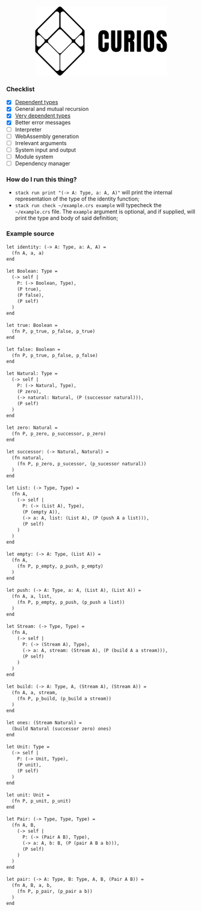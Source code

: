 <p align="center">
  <img width="350" height="183" src="https://github.com/valmirjunior0088/curios/raw/master/logo.png">
</p>

### Checklist

- [x] [Dependent types](https://www.microsoft.com/en-us/research/wp-content/uploads/1997/01/henk.pdf)
- [x] General and mutual recursion
- [x] [Very dependent types](http://www.nuprl.org/documents/Hickey/FormalObjectsinTypeTheory.pdf)
- [x] Better error messages
- [ ] Interpreter
- [ ] WebAssembly generation
- [ ] Irrelevant arguments
- [ ] System input and output
- [ ] Module system
- [ ] Dependency manager

### How do I run this thing?

- `stack run print "(-> A: Type, a: A, A)"` will print the internal representation of the type of the identity function;
- `stack run check ~/example.crs example` will typecheck the `~/example.crs` file. The `example` argument is optional, and if supplied, will print the type and body of said definition;

### Example source

```
let identity: (-> A: Type, a: A, A) =
  (fn A, a, a)
end

let Boolean: Type =
  (-> self |
    P: (-> Boolean, Type),
    (P true),
    (P false),
    (P self)
  )
end

let true: Boolean =
  (fn P, p_true, p_false, p_true)
end

let false: Boolean =
  (fn P, p_true, p_false, p_false)
end

let Natural: Type =
  (-> self |
    P: (-> Natural, Type),
    (P zero),
    (-> natural: Natural, (P (successor natural))),
    (P self)
  )
end

let zero: Natural =
  (fn P, p_zero, p_successor, p_zero)
end

let successor: (-> Natural, Natural) =
  (fn natural,
    (fn P, p_zero, p_sucessor, (p_sucessor natural))
  )
end

let List: (-> Type, Type) =
  (fn A,
    (-> self |
      P: (-> (List A), Type),
      (P (empty A)),
      (-> a: A, list: (List A), (P (push A a list))),
      (P self)
    )
  )
end

let empty: (-> A: Type, (List A)) =
  (fn A,
    (fn P, p_empty, p_push, p_empty)
  )
end

let push: (-> A: Type, a: A, (List A), (List A)) =
  (fn A, a, list,
    (fn P, p_empty, p_push, (p_push a list))
  )
end

let Stream: (-> Type, Type) =
  (fn A,
    (-> self |
      P: (-> (Stream A), Type),
      (-> a: A, stream: (Stream A), (P (build A a stream))),
      (P self)
    )
  )
end

let build: (-> A: Type, A, (Stream A), (Stream A)) =
  (fn A, a, stream,
    (fn P, p_build, (p_build a stream))
  )
end

let ones: (Stream Natural) =
  (build Natural (successor zero) ones)
end

let Unit: Type =
  (-> self |
    P: (-> Unit, Type),
    (P unit),
    (P self)
  )
end

let unit: Unit =
  (fn P, p_unit, p_unit)
end

let Pair: (-> Type, Type, Type) =
  (fn A, B,
    (-> self |
      P: (-> (Pair A B), Type),
      (-> a: A, b: B, (P (pair A B a b))),
      (P self)
    )
  )
end

let pair: (-> A: Type, B: Type, A, B, (Pair A B)) =
  (fn A, B, a, b,
    (fn P, p_pair, (p_pair a b))
  )
end
```
